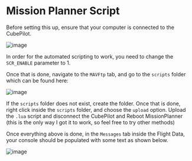 # Mission Planner Script

Before setting this up, ensure that your computer is connected to the CubePilot.

![image](https://user-images.githubusercontent.com/122445348/228844160-7ee86291-86cd-4d07-b820-5237d09db599.png)

In order for the automated scripting to work, you need to change the `SCR_ENABLE` parameter to 1.

Once that is done, navigate to the `MAVFtp` tab, and go to the `scripts` folder which can be found here:

![image](https://user-images.githubusercontent.com/122445348/228844669-2890e3bc-a176-4b75-accc-9decbfb5b9c4.png)

If the `scripts` folder does not exist, create the folder. Once that is done, right click inside the `scripts` folder, and choose the `upload` option. Upload the `.lua` script and disconnect the CubePilot and Reboot MissionPlanner (this is the only way I got it to work, so feel free to try other methods)

Once everything above is done, in the `Messages` tab inside the Flight Data, your console should be populated with some text as shown below.

![image](https://user-images.githubusercontent.com/122445348/228845664-252c7d1c-e2a6-4c27-b8b1-bb311fb977f3.png)



